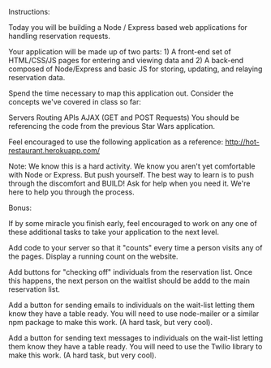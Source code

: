 Instructions:

Today you will be building a Node / Express based web applications for handling reservation requests.

Your application will be made up of two parts: 1) A front-end set of HTML/CSS/JS pages for entering and viewing data and 2) A back-end composed of Node/Express and basic JS for storing, updating, and relaying reservation data.

Spend the time necessary to map this application out. Consider the concepts we've covered in class so far:

Servers
Routing
APIs
AJAX (GET and POST Requests)
You should be referencing the code from the previous Star Wars application.

Feel encouraged to use the following application as a reference: http://hot-restaurant.herokuapp.com/

Note: We know this is a hard activity. We know you aren't yet comfortable with Node or Express. But push yourself. The best way to learn is to push through the discomfort and BUILD! Ask for help when you need it. We're here to help you through the process.

Bonus:

If by some miracle you finish early, feel encouraged to work on any one of these additional tasks to take your application to the next level.

Add code to your server so that it "counts" every time a person visits any of the pages. Display a running count on the website.

Add buttons for "checking off" individuals from the reservation list. Once this happens, the next person on the waitlist should be addd to the main reservation list.

Add a button for sending emails to individuals on the wait-list letting them know they have a table ready. You will need to use node-mailer or a similar npm package to make this work. (A hard task, but very cool).

Add a button for sending text messages to individuals on the wait-list letting them know they have a table ready. You will need to use the Twilio library to make this work. (A hard task, but very cool).